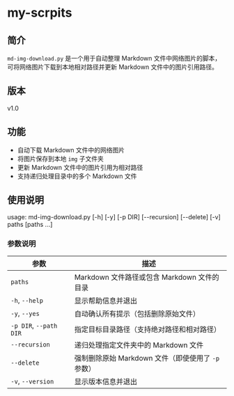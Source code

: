 # my-scrpits

## 简介
`md-img-download.py` 是一个用于自动整理 Markdown 文件中网络图片的脚本，可将网络图片下载到本地相对路径并更新 Markdown 文件中的图片引用路径。

## 版本
v1.0

## 功能
- 自动下载 Markdown 文件中的网络图片
- 将图片保存到本地 `img` 子文件夹
- 更新 Markdown 文件中的图片引用为相对路径
- 支持递归处理目录中的多个 Markdown 文件

## 使用说明
usage: md-img-download.py [-h] [-y] [-p DIR] [--recursion] [--delete] [-v] paths [paths ...]

### 参数说明
| 参数 | 描述 |
|------|------|
| `paths` | Markdown 文件路径或包含 Markdown 文件的目录 |
| `-h`, `--help` | 显示帮助信息并退出 |
| `-y`, `--yes` | 自动确认所有提示（包括删除原始文件） |
| `-p DIR`, `--path DIR` | 指定目标目录路径（支持绝对路径和相对路径） |
| `--recursion` | 递归处理指定文件夹中的 Markdown 文件 |
| `--delete` | 强制删除原始 Markdown 文件（即使使用了 `-p` 参数） |
| `-v`, `--version` | 显示版本信息并退出 |
